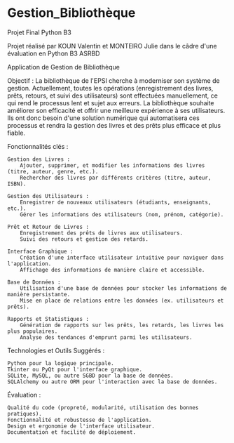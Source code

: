 # Gestion_Bibliothèque
Projet Final Python B3

Projet réalisé par KOUN Valentin et MONTEIRO Julie dans le câdre d'une évaluation en Python B3 ASRBD

Application de Gestion de Bibliothèque

Objectif :
La bibliothèque de l'EPSI cherche à moderniser son système de gestion. Actuellement, toutes les opérations (enregistrement des livres, prêts, retours, et suivi des utilisateurs) sont effectuées manuellement, ce qui rend le processus lent et sujet aux erreurs. La bibliothèque souhaite améliorer son efficacité et offrir une meilleure expérience à ses utilisateurs. Ils ont donc besoin d'une solution numérique qui automatisera ces processus et rendra la gestion des livres et des prêts plus efficace et plus fiable.

Fonctionnalités clés :

    Gestion des Livres :
        Ajouter, supprimer, et modifier les informations des livres (titre, auteur, genre, etc.).
        Rechercher des livres par différents critères (titre, auteur, ISBN).

    Gestion des Utilisateurs :
        Enregistrer de nouveaux utilisateurs (étudiants, enseignants, etc.).
        Gérer les informations des utilisateurs (nom, prénom, catégorie).

    Prêt et Retour de Livres :
        Enregistrement des prêts de livres aux utilisateurs.
        Suivi des retours et gestion des retards.

    Interface Graphique :
        Création d'une interface utilisateur intuitive pour naviguer dans l'application.
        Affichage des informations de manière claire et accessible.

    Base de Données :
        Utilisation d'une base de données pour stocker les informations de manière persistante.
        Mise en place de relations entre les données (ex. utilisateurs et prêts).

    Rapports et Statistiques :
        Génération de rapports sur les prêts, les retards, les livres les plus populaires.
        Analyse des tendances d'emprunt parmi les utilisateurs.

Technologies et Outils Suggérés :

    Python pour la logique principale.
    Tkinter ou PyQt pour l'interface graphique.
    SQLite, MySQL, ou autre SGBD pour la base de données.
    SQLAlchemy ou autre ORM pour l'interaction avec la base de données.

Évaluation :

    Qualité du code (propreté, modularité, utilisation des bonnes pratiques).
    Fonctionnalité et robustesse de l'application.
    Design et ergonomie de l'interface utilisateur.
    Documentation et facilité de déploiement.

